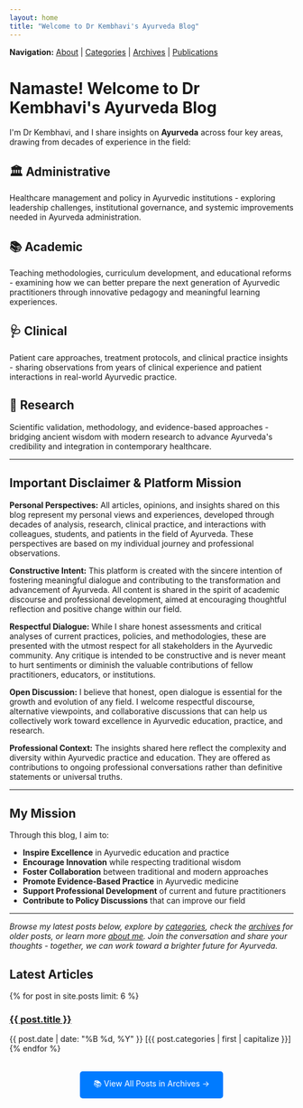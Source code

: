 ```yaml
---
layout: home
title: "Welcome to Dr Kembhavi's Ayurveda Blog"
---
```

**Navigation:** [About](/about) | [Categories](/categories) | [Archives](/archives) | [Publications](/publications)

# Namaste! Welcome to Dr Kembhavi's Ayurveda Blog

I'm Dr Kembhavi, and I share insights on **Ayurveda** across four key areas, drawing from decades of experience in the field:

## 🏛️ Administrative
Healthcare management and policy in Ayurvedic institutions - exploring leadership challenges, institutional governance, and systemic improvements needed in Ayurveda administration.

## 📚 Academic  
Teaching methodologies, curriculum development, and educational reforms - examining how we can better prepare the next generation of Ayurvedic practitioners through innovative pedagogy and meaningful learning experiences.

## 🩺 Clinical
Patient care approaches, treatment protocols, and clinical practice insights - sharing observations from years of clinical experience and patient interactions in real-world Ayurvedic practice.

## 🔬 Research
Scientific validation, methodology, and evidence-based approaches - bridging ancient wisdom with modern research to advance Ayurveda's credibility and integration in contemporary healthcare.

---

## Important Disclaimer & Platform Mission

**Personal Perspectives:** All articles, opinions, and insights shared on this blog represent my personal views and experiences, developed through decades of analysis, research, clinical practice, and interactions with colleagues, students, and patients in the field of Ayurveda. These perspectives are based on my individual journey and professional observations.

**Constructive Intent:** This platform is created with the sincere intention of fostering meaningful dialogue and contributing to the transformation and advancement of Ayurveda. All content is shared in the spirit of academic discourse and professional development, aimed at encouraging thoughtful reflection and positive change within our field.

**Respectful Dialogue:** While I share honest assessments and critical analyses of current practices, policies, and methodologies, these are presented with the utmost respect for all stakeholders in the Ayurvedic community. Any critique is intended to be constructive and is never meant to hurt sentiments or diminish the valuable contributions of fellow practitioners, educators, or institutions.

**Open Discussion:** I believe that honest, open dialogue is essential for the growth and evolution of any field. I welcome respectful discourse, alternative viewpoints, and collaborative discussions that can help us collectively work toward excellence in Ayurvedic education, practice, and research.

**Professional Context:** The insights shared here reflect the complexity and diversity within Ayurvedic practice and education. They are offered as contributions to ongoing professional conversations rather than definitive statements or universal truths.

---

## My Mission

Through this blog, I aim to:
- **Inspire Excellence** in Ayurvedic education and practice
- **Encourage Innovation** while respecting traditional wisdom
- **Foster Collaboration** between traditional and modern approaches
- **Promote Evidence-Based Practice** in Ayurvedic medicine
- **Support Professional Development** of current and future practitioners
- **Contribute to Policy Discussions** that can improve our field

---

*Browse my latest posts below, explore by [categories](/categories), check the [archives](/archives) for older posts, or learn more [about me](/about). Join the conversation and share your thoughts - together, we can work toward a brighter future for Ayurveda.*

## Latest Articles

<div class="recent-posts">
{% for post in site.posts limit: 6 %}
  <article class="post-preview">
    <h3><a href="{{ post.url | relative_url }}">{{ post.title }}</a></h3>
    <div class="post-meta">
      <span class="post-date">{{ post.date | date: "%B %d, %Y" }}</span>
      <span class="post-category">[{{ post.categories | first | capitalize }}]</span>
    </div>
  </article>
{% endfor %}
</div>

<div class="archive-link" style="text-align: center; margin: 2rem 0;">
  <a href="/archives/" style="background: #007bff; color: white; padding: 0.75rem 1.5rem; text-decoration: none; border-radius: 5px; display: inline-block;">📚 View All Posts in Archives →</a>
</div>
